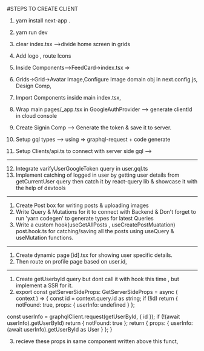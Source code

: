 #STEPS TO CREATE CLIENT

1. yarn install next-app .
2. yarn run dev
3. clear index.tsx -->divide home screen in grids
4. Add logo , route Icons
5. Inside Components-->FeedCard->index.tsx =>
6. Grids->Grid->Avatar Image,Configure Image domain obj in next.config.js, Design Comp,
7. Import Components inside main index.tsx,
8. Wrap main pages/\_app.tsx in GoogleAuthProvider --> generate clientId in cloud console
9. Create Signin Comp --> Generate the token & save it to server.

10. Setup gql types --> using => graphql-request + code generate
11. Setup Clients/api.ts to connect with server side gql -->

---

12. Integrate varifyUserGoogleToken query in user.gql.ts
13. Implement catching of logged in user by getting user details from getCurrentUser query then catch it by react-query lib & showcase it with the help of devtools

---

1. Create Post box for writing posts & uploading images
2. Write Query & Mutations for it to connect with Backend & Don't forget to run 'yarn codegen' to generate types for latest Queries
3. Write a custom hook(useGetAllPosts , useCreatePostMuatation) post.hook.ts for catching/saving all the posts using useQuery & useMutation functions.

---

1. Create dynamic page [id].tsx for showing user specific details.
2. Then route on profile page based on user.id,

---

1. Create getUserbyId query but dont call it with hook this time , but implement a SSR for it.
2. export const getServerSideProps: GetServerSideProps<ServerProps> = async (
   context
   ) => {
   const id = context.query.id as string;
   if (!id) return { notFound: true, props: { userInfo: undefined } };

const userInfo = graphqlClient.request(getUserById, { id });
if (!(await userInfo).getUserById) return { notFound: true };
return { props: { userInfo: (await userInfo).getUserById as User } };
}

3. recieve these props in same component written above this funct,
